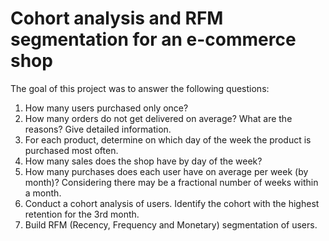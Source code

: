 # Cohort analysis and RFM segmentation for an e-commerce shop
The goal of this project was to answer the following questions:
1. How many users purchased only once?
2. How many orders do not get delivered on average? What are the reasons? Give detailed information.
3. For each product, determine on which day of the week the product is purchased most often.
4. How many sales does the shop have by day of the week?
5. How many purchases does each user have on average per week (by month)? Considering there may be a fractional number of weeks within a month.
6. Conduct a cohort analysis of users. Identify the cohort with the highest retention for the 3rd month.
7. Build RFM (Recency, Frequency and Monetary) segmentation of users.
